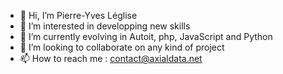 - 👋 Hi, I’m Pierre-Yves Léglise
- 👀 I’m interested in developping new skills
- 🌱 I’m currently evolving in Autoit, php, JavaScript and Python
- 💞️ I’m looking to collaborate on any kind of project
- 📫 How to reach me : contact@axialdata.net

<!---
pyleglise/pyleglise is a ✨ special ✨ repository because its `README.md` (this file) appears on your GitHub profile.
You can click the Preview link to take a look at your changes.
--->
